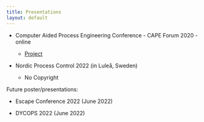 ```yaml
---
title: Presentations
layout: default
---
```


+ Computer Aided Process Engineering Conference - CAPE Forum 2020 - online
  - [Project](cape-forum/cape.md)

+ Nordic Process Control 2022 (in Luleå, Sweden)
  - No Copyright

Future poster/presentations:
+ Escape Conference 2022 (June 2022)

+ DYCOPS 2022 (June 2022)
